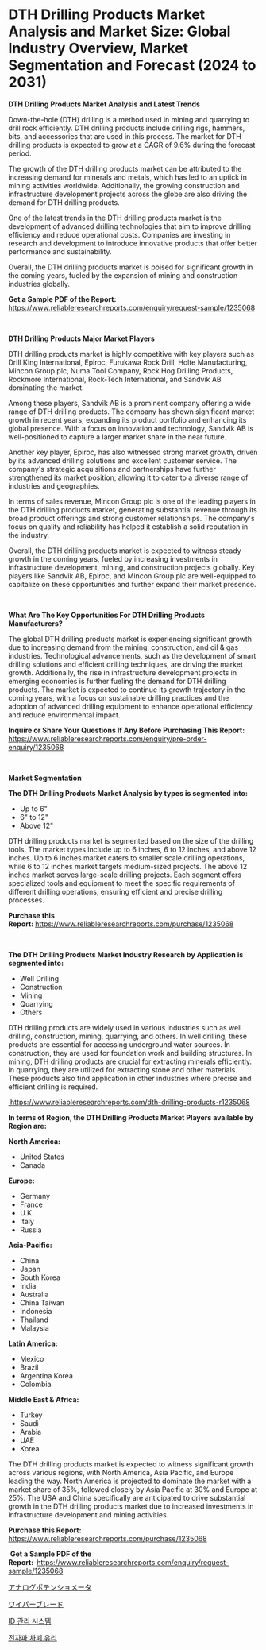 <p><h1>DTH Drilling Products Market Analysis and Market Size: Global Industry Overview, Market Segmentation and Forecast (2024 to 2031)</h1></p><p><strong>DTH Drilling Products Market Analysis and Latest Trends</strong></p>
<p><p>Down-the-hole (DTH) drilling is a method used in mining and quarrying to drill rock efficiently. DTH drilling products include drilling rigs, hammers, bits, and accessories that are used in this process. The market for DTH drilling products is expected to grow at a CAGR of 9.6% during the forecast period. </p><p>The growth of the DTH drilling products market can be attributed to the increasing demand for minerals and metals, which has led to an uptick in mining activities worldwide. Additionally, the growing construction and infrastructure development projects across the globe are also driving the demand for DTH drilling products. </p><p>One of the latest trends in the DTH drilling products market is the development of advanced drilling technologies that aim to improve drilling efficiency and reduce operational costs. Companies are investing in research and development to introduce innovative products that offer better performance and sustainability. </p><p>Overall, the DTH drilling products market is poised for significant growth in the coming years, fueled by the expansion of mining and construction industries globally.</p></p>
<p><strong>Get a Sample PDF of the Report:&nbsp;</strong> <a href="https://www.reliableresearchreports.com/enquiry/request-sample/1235068">https://www.reliableresearchreports.com/enquiry/request-sample/1235068</a></p>
<p>&nbsp;</p>
<p><strong>DTH Drilling Products Major Market Players</strong></p>
<p><p>DTH drilling products market is highly competitive with key players such as Drill King International, Epiroc, Furukawa Rock Drill, Holte Manufacturing, Mincon Group plc, Numa Tool Company, Rock Hog Drilling Products, Rockmore International, Rock-Tech International, and Sandvik AB dominating the market.</p><p>Among these players, Sandvik AB is a prominent company offering a wide range of DTH drilling products. The company has shown significant market growth in recent years, expanding its product portfolio and enhancing its global presence. With a focus on innovation and technology, Sandvik AB is well-positioned to capture a larger market share in the near future.</p><p>Another key player, Epiroc, has also witnessed strong market growth, driven by its advanced drilling solutions and excellent customer service. The company's strategic acquisitions and partnerships have further strengthened its market position, allowing it to cater to a diverse range of industries and geographies.</p><p>In terms of sales revenue, Mincon Group plc is one of the leading players in the DTH drilling products market, generating substantial revenue through its broad product offerings and strong customer relationships. The company's focus on quality and reliability has helped it establish a solid reputation in the industry.</p><p>Overall, the DTH drilling products market is expected to witness steady growth in the coming years, fueled by increasing investments in infrastructure development, mining, and construction projects globally. Key players like Sandvik AB, Epiroc, and Mincon Group plc are well-equipped to capitalize on these opportunities and further expand their market presence.</p></p>
<p>&nbsp;</p>
<p><strong>What Are The Key Opportunities For DTH Drilling Products Manufacturers?</strong></p>
<p><p>The global DTH drilling products market is experiencing significant growth due to increasing demand from the mining, construction, and oil & gas industries. Technological advancements, such as the development of smart drilling solutions and efficient drilling techniques, are driving the market growth. Additionally, the rise in infrastructure development projects in emerging economies is further fueling the demand for DTH drilling products. The market is expected to continue its growth trajectory in the coming years, with a focus on sustainable drilling practices and the adoption of advanced drilling equipment to enhance operational efficiency and reduce environmental impact.</p></p>
<p><strong>Inquire or Share Your Questions If Any Before Purchasing This Report:</strong> <a href="https://www.reliableresearchreports.com/enquiry/pre-order-enquiry/1235068">https://www.reliableresearchreports.com/enquiry/pre-order-enquiry/1235068</a></p>
<p>&nbsp;</p>
<p><strong>Market Segmentation</strong></p>
<p><strong>The DTH Drilling Products Market Analysis by types is segmented into:</strong></p>
<p><ul><li>Up to 6"</li><li>6" to 12"</li><li>Above 12"</li></ul></p>
<p><p>DTH drilling products market is segmented based on the size of the drilling tools. The market types include up to 6 inches, 6 to 12 inches, and above 12 inches. Up to 6 inches market caters to smaller scale drilling operations, while 6 to 12 inches market targets medium-sized projects. The above 12 inches market serves large-scale drilling projects. Each segment offers specialized tools and equipment to meet the specific requirements of different drilling operations, ensuring efficient and precise drilling processes.</p></p>
<p><strong>Purchase this Report:&nbsp;</strong><a href="https://www.reliableresearchreports.com/purchase/1235068">https://www.reliableresearchreports.com/purchase/1235068</a></p>
<p>&nbsp;</p>
<p><strong>The DTH Drilling Products Market Industry Research by Application is segmented into:</strong></p>
<p><ul><li>Well Drilling</li><li>Construction</li><li>Mining</li><li>Quarrying</li><li>Others</li></ul></p>
<p><p>DTH drilling products are widely used in various industries such as well drilling, construction, mining, quarrying, and others. In well drilling, these products are essential for accessing underground water sources. In construction, they are used for foundation work and building structures. In mining, DTH drilling products are crucial for extracting minerals efficiently. In quarrying, they are utilized for extracting stone and other materials. These products also find application in other industries where precise and efficient drilling is required.</p></p>
<p><a href="https://www.reliableresearchreports.com/dth-drilling-products-r1235068">&nbsp;https://www.reliableresearchreports.com/dth-drilling-products-r1235068</a></p>
<p><strong>In terms of Region, the DTH Drilling Products Market Players available by Region are:</strong></p>
<p>
    <p> <strong> North America: </strong>
        <ul>
            <li>United States</li>
            <li>Canada</li>
        </ul>
        </p> 
    <p> <strong> Europe: </strong>
        <ul>
            <li>Germany</li>
            <li>France</li>
            <li>U.K.</li>
            <li>Italy</li>
            <li>Russia</li>
        </ul>
        </p> 
    <p> <strong> Asia-Pacific: </strong>
        <ul>
            <li>China</li>
            <li>Japan</li>
            <li>South Korea</li>
            <li>India</li>
            <li>Australia</li>
            <li>China Taiwan</li>
            <li>Indonesia</li>
            <li>Thailand</li>
            <li>Malaysia</li>
        </ul>
        </p> 
    <p> <strong> Latin America: </strong>
        <ul>
            <li>Mexico</li>
            <li>Brazil</li>
            <li>Argentina Korea</li>
            <li>Colombia</li>
        </ul>
        </p> 
    <p> <strong> Middle East & Africa: </strong>
        <ul>
            <li>Turkey</li>
            <li>Saudi</li>
            <li>Arabia</li>
            <li>UAE</li>
            <li>Korea</li>
        </ul>
    </p>
    </p>
<p><p>The DTH drilling products market is expected to witness significant growth across various regions, with North America, Asia Pacific, and Europe leading the way. North America is projected to dominate the market with a market share of 35%, followed closely by Asia Pacific at 30% and Europe at 25%. The USA and China specifically are anticipated to drive substantial growth in the DTH drilling products market due to increased investments in infrastructure development and mining activities.</p></p>
<p><strong>Purchase this Report: </strong><a href="https://www.reliableresearchreports.com/purchase/1235068">https://www.reliableresearchreports.com/purchase/1235068</a></p>
<p>&nbsp;<strong>Get a Sample PDF of the Report:&nbsp;&nbsp;</strong><a href="https://www.reliableresearchreports.com/enquiry/request-sample/1235068">https://www.reliableresearchreports.com/enquiry/request-sample/1235068</a></p>
<p><strong></strong></p>
<p><p><a href="https://medium.com/@carllane655/%E3%82%A2%E3%83%8A%E3%83%AD%E3%82%B0%E3%83%9D%E3%83%86%E3%83%B3%E3%82%B7%E3%83%A7%E3%83%A1%E3%83%BC%E3%82%BF%E5%B8%82%E5%A0%B4-%E3%82%BF%E3%82%A4%E3%83%97-%E3%82%A2%E3%83%97%E3%83%AA%E3%82%B1%E3%83%BC%E3%82%B7%E3%83%A7%E3%83%B3-%E5%9C%B0%E7%90%86%E3%81%AB%E3%82%88%E3%82%8B%E5%8C%85%E6%8B%AC%E7%9A%84%E3%81%AA%E8%A9%95%E4%BE%A1-3b0e8f86937a">アナログポテンショメータ</a></p><p><a href="https://medium.com/@charityrice70/%E3%83%AF%E3%82%A4%E3%83%91%E3%83%BC%E3%83%96%E3%83%AC%E3%83%BC%E3%83%89%E5%B8%82%E5%A0%B4%E3%81%AE%E8%A6%8F%E6%A8%A1%E3%81%A8%E5%B8%82%E5%A0%B4%E5%8B%95%E5%90%91-%E5%85%A8%E7%94%A3%E6%A5%AD%E6%A6%82%E8%A6%81-2024%E5%B9%B4%E3%81%8B%E3%82%892031%E5%B9%B4%E3%81%BE%E3%81%A7-e27548f1fce1">ワイパーブレード</a></p><p><a href="https://medium.com/@leonidasalazar756/%EC%8B%A0%EC%9B%90-%EA%B4%80%EB%A6%AC-%EC%8B%9C%EC%8A%A4%ED%85%9C-%EC%8B%9C%EC%9E%A5-%EC%8B%9C%EC%9E%A5%EC%A0%90%EC%9C%A0%EC%9C%A8-%EC%8B%9C%EC%9E%A5%EB%8F%99%ED%96%A5-%EB%B0%8F-%EB%AF%B8%EB%9E%98-%EC%84%B1%EC%9E%A5-%ED%83%90%EC%83%89-5a3379a6ec9e">ID 관리 시스템</a></p><p><a href="https://medium.com/@kasandrarempel/%EC%A0%84%EC%9E%90%EA%B8%B0-%EC%B0%A8%ED%8F%90-%EC%9C%A0%EB%A6%AC-%EC%8B%9C%EC%9E%A5-%EC%A1%B0%EC%82%AC-%EB%B3%B4%EA%B3%A0%EC%84%9C-2024%EB%85%84%EB%B6%80%ED%84%B0-2031%EB%85%84%EA%B9%8C%EC%A7%80%EC%9D%98-%EC%97%AD%EC%82%AC-%EB%B0%8F-%EC%98%88%EC%B8%A1-0a24136fcffa">전자파 차폐 유리</a></p></p>
